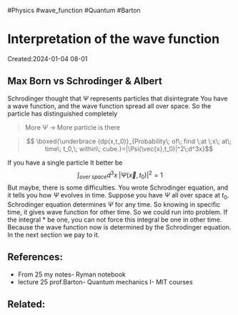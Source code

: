 #Physics #wave_function #Quantum #Barton 
# Interpretation of the wave function
Created:2024-01-04 08-01

## Max Born vs Schrodinger & Albert

Schrodinger thought that $\Psi$ represents particles that disintegrate You have a wave function, and the wave function spread all over space. So the particle has distinguished completely

> More $\Psi$ $\rightarrow \;$More particle is there



> $$ \boxed{\underbrace {dp(x,t_0)}_{Probability\; of\; find \;at \;x\; at\; time\; t_0,\; within\; cube.}=|\Psi(\vec{x},t_0)|^2\;d^3x}$$

 If you have a single particle It better be $$\int_{over\; space}d^3x\;|\Psi(\vec{x},t_0)|^2 =1 \tag{*}$$
But maybe, there is some difficulties. You wrote Schrodinger equation, and it tells you how $\Psi$ evolves in time. Suppose you have  $\Psi$ all over space at $t_0$. Schrodinger equation determines $\Psi$ for any time. So knowing in specific time, it gives wave function for other time. So we could run into problem. If  the integral $*$ be one, you can not force this integral be one in other time. Because the wave function now is determined by the Schrodinger equation. In the next section we pay to it.

## References:
- From 25 my notes- Ryman notebook
- lecture 25 prof.Barton- Quantum mechanics I- MIT courses
## Related:



